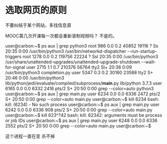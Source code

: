 # 选取网页的原则

不要纠结于某个网站，多找信息源

MOOC第几次开课每一次都会重新录制视频吗？  不是的。

user@carbon:~$ ps aux | grep python3
root       986  0.0  0.2  40852 19116 ?        Ss   20:35   0:00 /usr/bin/python3 /usr/bin/networkd-dispatcher --run-startup-triggers
root      1278  0.0  0.2 119756 22224 ?        Ssl  20:35   0:00 /usr/bin/python3 /usr/share/unattended-upgrades/unattended-upgrade-shutdown --wait-for-signal
user      2715  1.1  0.7 210376 56764 tty2     Sl+  20:36   0:09 /usr/bin/python3 completion.py
user      5347  0.3  0.2  30160 23588 tty2     S+   20:46   0:00 /usr/bin/python3 lib/python/jedi/evaluate/compiled/subprocess/__main__.py lib/python 3.7.3
user      6165  0.0  0.0   6332  2416 pts/2    S+   20:50   0:00 grep --color=auto python3
user@carbon:~$ ps aux | grep main.py
user      6234  0.0  0.0   6336  2472 pts/2    S+   20:50   0:00 grep --color=auto main.py
user@carbon:~$ kill 6234
bash: kill: (6234) - No such process
user@carbon:~$ ps aux | grep main.py
user      6242  0.0  0.0   6336   908 pts/2    S+   20:50   0:00 grep --color=auto main.py
user@carbon:~$ kill 623^?42
bash: kill: 62342: arguments must be process or job IDs
user@carbon:~$ ps aux | grep main.py
user      6248  0.0  0.0   6336  2552 pts/2    S+   20:50   0:00 grep --color=auto main.py
user@carbon:~$ 

这个进程一直在变 杀不掉
